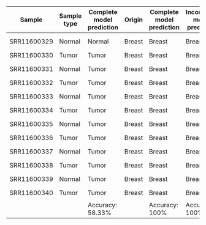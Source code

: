| Sample      | Sample type | Complete model prediction | Origin | Complete model prediction | Incomplete model prediction | Notes           |
| ----------- | ----------- | ------------------------- | ------ | ------------------------- | --------------------------- | --------------- |
| SRR11600329 | Normal      | Normal                    | Breast | Breast                    | Breast                      | Adjacent normal |
| SRR11600330 | Tumor       | Tumor                     | Breast | Breast                    | Breast                      |                 |
| SRR11600331 | Normal      | Tumor                     | Breast | Breast                    | Breast                      | Adjacent normal |
| SRR11600332 | Tumor       | Tumor                     | Breast | Breast                    | Breast                      |                 |
| SRR11600333 | Normal      | Tumor                     | Breast | Breast                    | Breast                      | Adjacent normal |
| SRR11600334 | Tumor       | Tumor                     | Breast | Breast                    | Breast                      |                 |
| SRR11600335 | Normal      | Tumor                     | Breast | Breast                    | Breast                      | Adjacent normal |
| SRR11600336 | Tumor       | Tumor                     | Breast | Breast                    | Breast                      |                 |
| SRR11600337 | Normal      | Tumor                     | Breast | Breast                    | Breast                      | Adjacent normal |
| SRR11600338 | Tumor       | Tumor                     | Breast | Breast                    | Breast                      |                 |
| SRR11600339 | Normal      | Tumor                     | Breast | Breast                    | Breast                      | Adjacent normal |
| SRR11600340 | Tumor       | Tumor                     | Breast | Breast                    | Breast                      |                 |
|             |             |                           |        |                           |                             |                 |
|             |             | Accuracy: 58.33%          |        | Accuracy: 100%            | Accuracy: 100%              |                 |